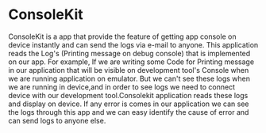 ConsoleKit
==========

ConsoleKit is a app that provide the feature of getting app console on device instantly and can send the logs via e-mail to anyone. This application reads the Log's (Printing message on debug console) that is implemented on our app. For example, If we are writing some Code for Printing message in our application that will be visible on development tool's Console when we are running application on emulator. But we can't see these logs when we are running in device,and in order to see logs we need to connect device with our development tool.Consolekit application reads these logs and display on device. If any error is comes in our application we can see the logs through this app and we can easy identify the cause of error and can send logs to anyone else.
